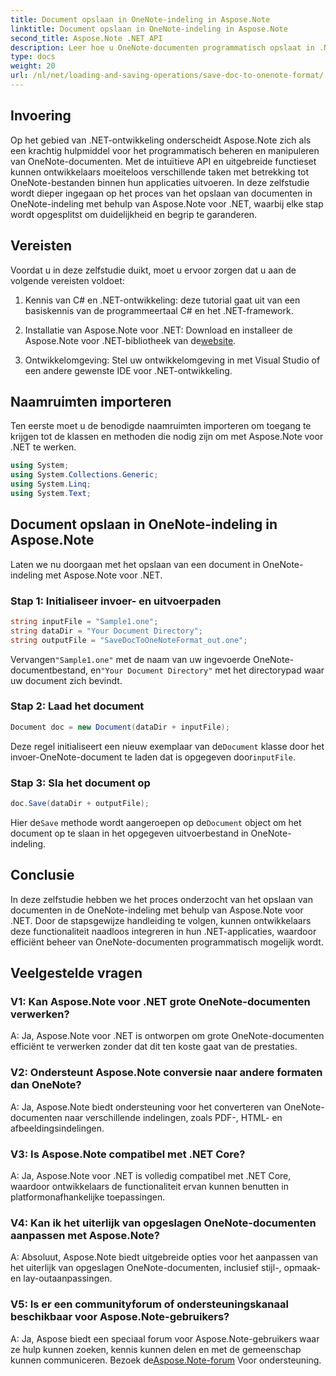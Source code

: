 ```yaml
---
title: Document opslaan in OneNote-indeling in Aspose.Note
linktitle: Document opslaan in OneNote-indeling in Aspose.Note
second_title: Aspose.Note .NET API
description: Leer hoe u OneNote-documenten programmatisch opslaat in .NET met behulp van Aspose.Note. Stapsgewijze zelfstudie met codevoorbeelden inbegrepen.
type: docs
weight: 20
url: /nl/net/loading-and-saving-operations/save-doc-to-onenote-format/
---
```

## Invoering

Op het gebied van .NET-ontwikkeling onderscheidt Aspose.Note zich als een krachtig hulpmiddel voor het programmatisch beheren en manipuleren van OneNote-documenten. Met de intuïtieve API en uitgebreide functieset kunnen ontwikkelaars moeiteloos verschillende taken met betrekking tot OneNote-bestanden binnen hun applicaties uitvoeren. In deze zelfstudie wordt dieper ingegaan op het proces van het opslaan van documenten in OneNote-indeling met behulp van Aspose.Note voor .NET, waarbij elke stap wordt opgesplitst om duidelijkheid en begrip te garanderen.

## Vereisten

Voordat u in deze zelfstudie duikt, moet u ervoor zorgen dat u aan de volgende vereisten voldoet:

1. Kennis van C# en .NET-ontwikkeling: deze tutorial gaat uit van een basiskennis van de programmeertaal C# en het .NET-framework.

2. Installatie van Aspose.Note voor .NET: Download en installeer de Aspose.Note voor .NET-bibliotheek van de[website](https://releases.aspose.com/note/net/).

3. Ontwikkelomgeving: Stel uw ontwikkelomgeving in met Visual Studio of een andere gewenste IDE voor .NET-ontwikkeling.

## Naamruimten importeren

Ten eerste moet u de benodigde naamruimten importeren om toegang te krijgen tot de klassen en methoden die nodig zijn om met Aspose.Note voor .NET te werken.

```csharp
using System;
using System.Collections.Generic;
using System.Linq;
using System.Text;
```

## Document opslaan in OneNote-indeling in Aspose.Note

Laten we nu doorgaan met het opslaan van een document in OneNote-indeling met Aspose.Note voor .NET.

### Stap 1: Initialiseer invoer- en uitvoerpaden

```csharp
string inputFile = "Sample1.one";
string dataDir = "Your Document Directory";
string outputFile = "SaveDocToOneNoteFormat_out.one";
```

 Vervangen`"Sample1.one"` met de naam van uw ingevoerde OneNote-documentbestand, en`"Your Document Directory"` met het directorypad waar uw document zich bevindt.

### Stap 2: Laad het document

```csharp
Document doc = new Document(dataDir + inputFile);
```

 Deze regel initialiseert een nieuw exemplaar van de`Document` klasse door het invoer-OneNote-document te laden dat is opgegeven door`inputFile`.

### Stap 3: Sla het document op

```csharp
doc.Save(dataDir + outputFile);
```

 Hier de`Save` methode wordt aangeroepen op de`Document` object om het document op te slaan in het opgegeven uitvoerbestand in OneNote-indeling.

## Conclusie

In deze zelfstudie hebben we het proces onderzocht van het opslaan van documenten in de OneNote-indeling met behulp van Aspose.Note voor .NET. Door de stapsgewijze handleiding te volgen, kunnen ontwikkelaars deze functionaliteit naadloos integreren in hun .NET-applicaties, waardoor efficiënt beheer van OneNote-documenten programmatisch mogelijk wordt.

## Veelgestelde vragen

### V1: Kan Aspose.Note voor .NET grote OneNote-documenten verwerken?

A: Ja, Aspose.Note voor .NET is ontworpen om grote OneNote-documenten efficiënt te verwerken zonder dat dit ten koste gaat van de prestaties.

### V2: Ondersteunt Aspose.Note conversie naar andere formaten dan OneNote?

A: Ja, Aspose.Note biedt ondersteuning voor het converteren van OneNote-documenten naar verschillende indelingen, zoals PDF-, HTML- en afbeeldingsindelingen.

### V3: Is Aspose.Note compatibel met .NET Core?

A: Ja, Aspose.Note voor .NET is volledig compatibel met .NET Core, waardoor ontwikkelaars de functionaliteit ervan kunnen benutten in platformonafhankelijke toepassingen.

### V4: Kan ik het uiterlijk van opgeslagen OneNote-documenten aanpassen met Aspose.Note?

A: Absoluut, Aspose.Note biedt uitgebreide opties voor het aanpassen van het uiterlijk van opgeslagen OneNote-documenten, inclusief stijl-, opmaak- en lay-outaanpassingen.

### V5: Is er een communityforum of ondersteuningskanaal beschikbaar voor Aspose.Note-gebruikers?

 A: Ja, Aspose biedt een speciaal forum voor Aspose.Note-gebruikers waar ze hulp kunnen zoeken, kennis kunnen delen en met de gemeenschap kunnen communiceren. Bezoek de[Aspose.Note-forum](https://forum.aspose.com/c/note/28) Voor ondersteuning.